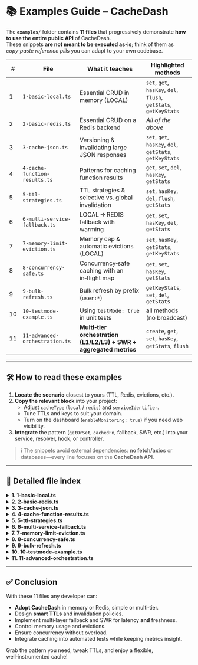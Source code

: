 # 📚 Examples Guide – **CacheDash**

The **`examples/`** folder contains **11 files** that progressively demonstrate **how to use the entire public API** of CacheDash.  
These snippets **are not meant to be executed as‑is**; think of them as _copy‑paste reference pills_ you can adapt to your own codebase.

| # | File | What it teaches | Highlighted methods |
|---|------|-----------------|---------------------|
| 1 | `1-basic-local.ts` | Essential CRUD in memory (LOCAL) | `set`, `get`, `hasKey`, `del`, `flush`, `getStats`, `getKeyStats` |
| 2 | `2-basic-redis.ts` | Essential CRUD on a Redis backend | _All of the above_ |
| 3 | `3-cache-json.ts` | Versioning & invalidating large JSON responses | `set`, `get`, `hasKey`, `del`, `getStats`, `getKeyStats` |
| 4 | `4-cache-function-results.ts` | Patterns for caching function results | `get`, `set`, `del`, `hasKey`, `getStats` |
| 5 | `5-ttl-strategies.ts` | TTL strategies & selective vs. global invalidation | `set`, `hasKey`, `del`, `flush`, `getStats` |
| 6 | `6-multi-service-fallback.ts` | LOCAL → REDIS fallback with warming | `get`, `set`, `hasKey`, `del`, `getStats` |
| 7 | `7-memory-limit-eviction.ts` | Memory cap & automatic evictions (LOCAL) | `set`, `hasKey`, `getStats`, `getKeyStats` |
| 8 | `8-concurrency-safe.ts` | Concurrency‑safe caching with an in‑flight map | `get`, `set`, `hasKey`, `getStats` |
| 9 | `9-bulk-refresh.ts` | Bulk refresh by prefix (`user:*`) | `getKeyStats`, `set`, `del`, `getStats` |
| 10 | `10-testmode-example.ts` | Using `testMode: true` in unit tests | all methods (no broadcast) |
| 11 | `11-advanced-orchestration.ts` | **Multi‑tier orchestration (L1/L2/L3) + SWR + aggregated metrics** | `create`, `get`, `set`, `hasKey`, `getStats`, `flush` |

---

## 🛠 How to read these examples

1. **Locate the scenario** closest to yours (TTL, Redis, evictions, etc.).  
2. **Copy the relevant block** into your project:  
   - Adjust `cacheType` (`local` / `redis`) and `serviceIdentifier`.  
   - Tune TTLs and keys to suit your domain.  
   - Turn on the dashboard (`enableMonitoring: true`) if you need web visibility.  
3. **Integrate** the pattern (`getOrSet`, `cachedFn`, fallback, SWR, etc.) into your service, resolver, hook, or controller.

> ℹ️ The snippets avoid external dependencies: **no fetch/axios** or databases—every line focuses on the **CacheDash API**.

---

## 📑 Detailed file index

<details>
<summary><strong>1. 1-basic-local.ts</strong></summary>

In‑memory CRUD. Shows global vs. custom TTL, real expiration, `hasKey`, selective (`del`) and full (`flush`) cleanup, plus `getStats` and `getKeyStats`.
</details>

<details>
<summary><strong>2. 2-basic-redis.ts</strong></summary>

Same CRUD on Redis. Explains how to build `redisOptions` from environment variables (`REDIS_URL`, `REDIS_HOST`, `REDIS_PORT`).
</details>

<details>
<summary><strong>3. 3-cache-json.ts</strong></summary>

Stores a large JSON (e.g. REST/GraphQL response), versions it (`v1 → v2`) and invalidates with `del` when the API changes.
</details>

<details>
<summary><strong>4. 4-cache-function-results.ts</strong></summary>

Three practical patterns for caching function results:  
1. `getOrSet` (fixed key)  
2. `cachedFn` (decorator name+args → key)  
3. Inline caching with its own TTL
</details>

<details>
<summary><strong>5. 5-ttl-strategies.ts</strong></summary>

Shows data‑aware TTLs (config 1 h, session 15 min, search 30 s) and when to use `del` vs. `flush`.
</details>

<details>
<summary><strong>6. 6-multi-service-fallback.ts</strong></summary>

Keeps two instances: `localCache` (low latency) and `redisCache` (durable). Reads LOCAL → REDIS and warms the fast layer.
</details>

<details>
<summary><strong>7. 7-memory-limit-eviction.ts</strong></summary>

How to set `maxMemorySizeMB` and watch `evictions` climb once the threshold is breached.
</details>

<details>
<summary><strong>8. 8-concurrency-safe.ts</strong></summary>

“In‑flight map” pattern to avoid multiple requests computing the same heavy result when the key is still missing.
</details>

<details>
<summary><strong>9. 9-bulk-refresh.ts</strong></summary>

Bulk‑refresh `user:*` keys during a migration without flushing the whole cache.  
Uses `getKeyStats()` to iterate and apply `set` or `del`.
</details>

<details>
<summary><strong>10. 10-testmode-example.ts</strong></summary>

Instantiate CacheDash with `testMode: true` for Jest: no WebSockets, no timers, blazing‑fast tests.
</details>

<details>
<summary><strong>11. 11-advanced-orchestration.ts</strong></summary>

**Three‑layer orchestration**:

| Layer | Backend | TTL | Purpose |
|-------|---------|-----|---------|
| L1    | `localFast`   | 3 s   | ultra‑low latency, initial heat |
| L2    | `localLarge`  | 30 s  | 64 MB in‑memory pool, mid retention |
| L3    | `redisShared` | 300 s | durability across pods |

Includes:

- Cascading fallback L1 → L3.  
- **Write‑through** across layers.  
- **Stale‑While‑Revalidate** pattern with async refresh.  
- Global *in‑flight* map to stop dog‑pile effects.  
- Aggregated metrics (`mergedStats`) for unified observability.
</details>

---

## ✅ Conclusion

With these 11 files any developer can:

- **Adopt CacheDash** in memory or Redis, simple or multi‑tier.  
- Design **smart TTLs** and invalidation policies.  
- Implement multi‑layer fallback and SWR for latency **and** freshness.  
- Control memory usage and evictions.  
- Ensure concurrency without overload.  
- Integrate caching into automated tests while keeping metrics insight.

Grab the pattern you need, tweak TTLs, and enjoy a flexible, well‑instrumented cache!
